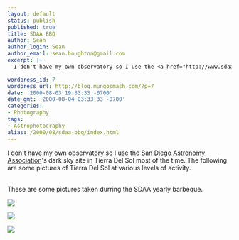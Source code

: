 ```yaml
---
layout: default
status: publish
published: true
title: SDAA BBQ
author: Sean
author_login: Sean
author_email: sean.houghton@gmail.com
excerpt: |+
  I don't have my own observatory so I use the <a href="http://www.sdaa.org">San Diego Astronomy Association</a>'s dark sky site in Tierra Del Sol most of the time. The following are some pictures of Tierra Del Sol at various levels of activity.

wordpress_id: 7
wordpress_url: http://blog.mungosmash.com/?p=7
date: '2000-08-03 19:33:33 -0700'
date_gmt: '2000-08-04 03:33:33 -0700'
categories:
- Photography
tags:
- Astrophotography
alias: /2000/08/sdaa-bbq/index.html
---
```

I don't have my own observatory so I use the <a href="http://www.sdaa.org">San Diego Astronomy Association</a>'s dark sky site in Tierra Del Sol most of the time. The following are some pictures of Tierra Del Sol at various levels of activity.

<a id="more"></a><a id="more-7"></a><br />
These are some pictures taken durring the SDAA yearly barbeque.

![]({{site.url_root}}/media/astrophotography/misc/0001_tierraDelSol.jpg)

![]({{site.url_root}}/media/astrophotography/misc/0002_sdaaBBQ_01.jpg)

![]({{site.url_root}}/media/astrophotography/misc/0003_sdaaBBQ_02.jpg)

